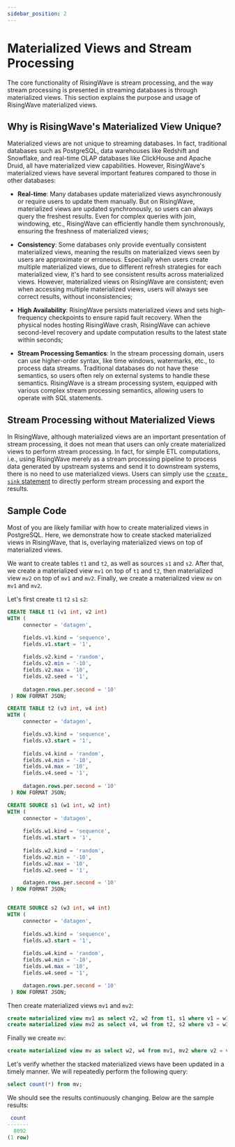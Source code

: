 ```yaml
---
sidebar_position: 2
---
```


# Materialized Views and Stream Processing

The core functionality of RisingWave is stream processing, and the way stream processing is presented in streaming databases is through materialized views.
This section explains the purpose and usage of RisingWave materialized views.

## Why is RisingWave's Materialized View Unique?

Materialized views are not unique to streaming databases. In fact, traditional databases such as PostgreSQL, data warehouses like Redshift and Snowflake, and real-time OLAP databases like ClickHouse and Apache Druid, all have materialized view capabilities. However, RisingWave's materialized views have several important features compared to those in other databases:


* **Real-time**: Many databases update materialized views asynchronously or require users to update them manually. But on RisingWave, materialized views are updated synchronously, so users can always query the freshest results. Even for complex queries with join, windowing, etc., RisingWave can efficiently handle them synchronously, ensuring the freshness of materialized views;

* **Consistency**: Some databases only provide eventually consistent materialized views, meaning the results on materialized views seen by users are approximate or erroneous. Especially when users create multiple materialized views, due to different refresh strategies for each materialized view, it's hard to see consistent results across materialized views. However, materialized views on RisingWave are consistent; even when accessing multiple materialized views, users will always see correct results, without inconsistencies;

* **High Availability**: RisingWave persists materialized views and sets high-frequency checkpoints to ensure rapid fault recovery. When the physical nodes hosting RisingWave crash, RisingWave can achieve second-level recovery and update computation results to the latest state within seconds;

* **Stream Processing Semantics**: In the stream processing domain, users can use higher-order syntax, like time windows, watermarks, etc., to process data streams. Traditional databases do not have these semantics, so users often rely on external systems to handle these semantics. RisingWave is a stream processing system, equipped with various complex stream processing semantics, allowing users to operate with SQL statements.

## Stream Processing without Materialized Views

In RisingWave, although materialized views are an important presentation of stream processing, it does not mean that users can only create materialized views to perform stream processing. In fact, for simple ETL computations, i.e., using RisingWave merely as a stream processing pipeline to process data generated by upstream systems and send it to downstream systems, there is no need to use materialized views. Users can simply use the [`create sink` statement](https://docs.risingwave.com/docs/current/sql-create-sink/) to directly perform stream processing and export the results.


## Sample Code


Most of you are likely familiar with how to create materialized views in PostgreSQL. Here, we demonstrate how to create stacked materialized views in RisingWave, that is, overlaying materialized views on top of materialized views.

We want to create tables `t1` and `t2`, as well as sources `s1` and `s2`. After that, we create a materialized view `mv1` on top of `t1` and `t2`, then materialized view `mv2` on top of `mv1` and `mv2`. Finally, we create a materialized view `mv` on `mv1` and `mv2`.

Let's first create `t1` `t2` `s1` `s2`:

```sql
CREATE TABLE t1 (v1 int, v2 int) 
WITH (
     connector = 'datagen',

     fields.v1.kind = 'sequence',
     fields.v1.start = '1',
  
     fields.v2.kind = 'random',
     fields.v2.min = '-10',
     fields.v2.max = '10',
     fields.v2.seed = '1',
  
     datagen.rows.per.second = '10'
 ) ROW FORMAT JSON;

CREATE TABLE t2 (v3 int, v4 int) 
WITH (
     connector = 'datagen',

     fields.v3.kind = 'sequence',
     fields.v3.start = '1',
  
     fields.v4.kind = 'random',
     fields.v4.min = '-10',
     fields.v4.max = '10',
     fields.v4.seed = '1',
  
     datagen.rows.per.second = '10'
 ) ROW FORMAT JSON;

CREATE SOURCE s1 (w1 int, w2 int) 
WITH (
     connector = 'datagen',
  
     fields.w1.kind = 'sequence',
     fields.w1.start = '1',
  
     fields.w2.kind = 'random',
     fields.w2.min = '-10',
     fields.w2.max = '10',
     fields.w2.seed = '1',

     datagen.rows.per.second = '10'
 ) ROW FORMAT JSON;


CREATE SOURCE s2 (w3 int, w4 int) 
WITH (
     connector = 'datagen',
  
     fields.w3.kind = 'sequence',
     fields.w3.start = '1',
  
     fields.w4.kind = 'random',
     fields.w4.min = '-10',
     fields.w4.max = '10',
     fields.w4.seed = '1',

     datagen.rows.per.second = '10'
 ) ROW FORMAT JSON;
```

Then create materialized views `mv1` and `mv2`:

```sql
create materialized view mv1 as select v2, w2 from t1, s1 where v1 = w1;
create materialized view mv2 as select v4, w4 from t2, s2 where v3 = w3;
```

Finally we create `mv`:

```sql
create materialized view mv as select w2, w4 from mv1, mv2 where v2 = v4;
```

Let's verify whether the stacked materialized views have been updated in a timely manner. We will repeatedly perform the following query:


```sql
select count(*) from mv;
```

We should see the results continuously changing. Below are the sample results:


```sql
 count
-------
  8092
(1 row)
```